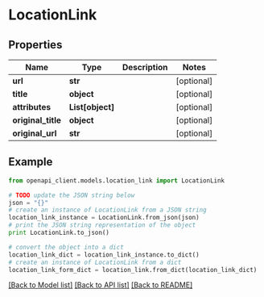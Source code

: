 # LocationLink


## Properties

Name | Type | Description | Notes
------------ | ------------- | ------------- | -------------
**url** | **str** |  | [optional] 
**title** | **object** |  | [optional] 
**attributes** | **List[object]** |  | [optional] 
**original_title** | **object** |  | [optional] 
**original_url** | **str** |  | [optional] 

## Example

```python
from openapi_client.models.location_link import LocationLink

# TODO update the JSON string below
json = "{}"
# create an instance of LocationLink from a JSON string
location_link_instance = LocationLink.from_json(json)
# print the JSON string representation of the object
print LocationLink.to_json()

# convert the object into a dict
location_link_dict = location_link_instance.to_dict()
# create an instance of LocationLink from a dict
location_link_form_dict = location_link.from_dict(location_link_dict)
```
[[Back to Model list]](../README.md#documentation-for-models) [[Back to API list]](../README.md#documentation-for-api-endpoints) [[Back to README]](../README.md)


